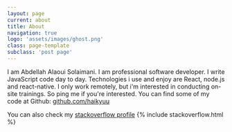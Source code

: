 ```yaml
---
layout: page
current: about
title: About
navigation: true
logo: 'assets/images/ghost.png'
class: page-template
subclass: 'post page'
---
```

I am Abdellah Alaoui Solaimani. I am professional software developer.
I write JavaScript code day to day. Technologies i use and enjoy are React, node.js and react-native.
I only work remotely, but i'm interested in conducting on-site trainings. So ping me if you're interested.
You can find some of my code at Github: 
[github.com/haikyuu](https://github.com/haikyuu)

You can also check my [stackoverflow profile](https://stackoverflow.com/users/2678755/abdellah-alaoui) {% include stackoverflow.html %}

